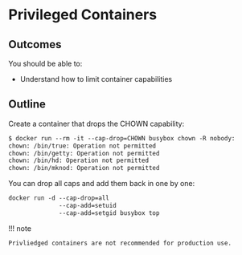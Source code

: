 # Privileged Containers

## Outcomes

You should be able to:

- Understand how to limit container capabilities

## Outline

Create a container that drops the CHOWN capability:

```bash
$ docker run ‐‐rm ‐it ‐‐cap‐drop=CHOWN busybox chown ‐R nobody:
chown: /bin/true: Operation not permitted
chown: /bin/getty: Operation not permitted
chown: /bin/hd: Operation not permitted
chown: /bin/mknod: Operation not permitted
```

You can drop all caps and add them back in one by one: 

```bash
docker run ‐d ‐‐cap‐drop=all
              ‐‐cap‐add=setuid
              ‐‐cap‐add=setgid busybox top
```

!!! note

    Privliedged containers are not recommended for production use.